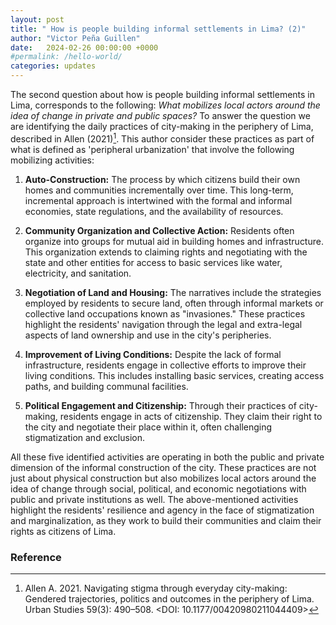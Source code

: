 ```yaml
---
layout: post
title: " How is people building informal settlements in Lima? (2)"
author: "Victor Peña Guillen"
date:   2024-02-26 00:00:00 +0000
#permalink: /hello-world/
categories: updates
---
```


The second question about how is people building informal settlements in Lima, corresponds to the following: _What mobilizes local actors around the idea of change in private and public spaces?_
To answer the question we are identifying the daily practices of city-making in the periphery of Lima, described in Allen (2021)[^1]. This author consider these practices as part of what is defined as 'peripheral urbanization' that involve the following mobilizing activities:

1. **Auto-Construction:** The process by which citizens build their own homes and communities incrementally over time. This long-term, incremental approach is intertwined with the formal and informal economies, state regulations, and the availability of resources.

2. **Community Organization and Collective Action:** Residents often organize into groups for mutual aid in building homes and infrastructure. This organization extends to claiming rights and negotiating with the state and other entities for access to basic services like water, electricity, and sanitation.

3. **Negotiation of Land and Housing:** The narratives include the strategies employed by residents to secure land, often through informal markets or collective land occupations known as "invasiones." These practices highlight the residents' navigation through the legal and extra-legal aspects of land ownership and use in the city's peripheries.

4. **Improvement of Living Conditions:** Despite the lack of formal infrastructure, residents engage in collective efforts to improve their living conditions. This includes installing basic services, creating access paths, and building communal facilities.

5. **Political Engagement and Citizenship:** Through their practices of city-making, residents engage in acts of citizenship. They claim their right to the city and negotiate their place within it, often challenging stigmatization and exclusion.

All these five identified activities are operating in both the public and private dimension of the informal construction of the city.
These practices are not just about physical construction but also mobilizes local actors around the idea of change through social, political, and economic negotiations with public and private institutions as well. The above-mentioned activities highlight the residents' resilience and agency in the face of stigmatization and marginalization, as they work to build their communities and claim their rights as citizens of Lima.

### Reference

[^1]: Allen A. 2021. Navigating stigma through everyday city-making: Gendered trajectories, politics and outcomes in the periphery of Lima. Urban Studies 59(3): 490–508. <DOI: 10.1177/00420980211044409>

